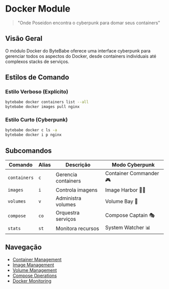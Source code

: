 # Docker Module

> "Onde Poseidon encontra o cyberpunk para domar seus containers"

## Visão Geral

O módulo Docker do ByteBabe oferece uma interface cyberpunk para gerenciar todos os aspectos do Docker, desde containers individuais até complexos stacks de serviços.

## Estilos de Comando

### Estilo Verboso (Explícito)
```bash
bytebabe docker containers list --all
bytebabe docker images pull nginx
```

### Estilo Curto (Cyberpunk)
```bash
bytebabe docker c ls -a
bytebabe docker i p nginx
```

## Subcomandos

| Comando | Alias | Descrição | Modo Cyberpunk |
|---------|-------|-----------|----------------|
| `containers` | `c` | Gerencia containers | Container Commander 🎮 |
| `images` | `i` | Controla imagens | Image Harbor 🏴‍☠️ |
| `volumes` | `v` | Administra volumes | Volume Bay 💾 |
| `compose` | `co` | Orquestra serviços | Compose Captain 🎭 |
| `stats` | `st` | Monitora recursos | System Watcher 📊 |

## Navegação

- [Container Management](container-management.md)
- [Image Management](image-management.md)
- [Volume Management](volume-management.md)
- [Compose Operations](compose-operations.md)
- [Docker Monitoring](docker-monitoring.md)